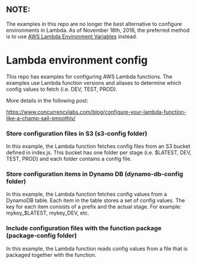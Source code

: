 
## NOTE: 

The examples in this repo are no longer the best alternative to configure environments
in Lambda. As of November 18th, 2016, the preferred method is to use <a href="http://docs.aws.amazon.com/lambda/latest/dg/env_variables.html" target="new">AWS Lambda Environment Variables</a> instead.



Lambda environment config
=========================

This repo has examples for configuring AWS Lambda functions. The examples use Lambda function
versions and aliases to determine which config values to fetch (i.e. DEV, TEST, PROD).

More details in the following post:

https://www.concurrencylabs.com/blog/configure-your-lambda-function-like-a-champ-sail-smoothly/

### Store configuration files in S3 (s3-config folder)
In this example, the Lambda function fetches config files from an S3 bucket defined
in index.js. This bucket has one folder per stage (i.e. $LATEST, DEV, TEST, PROD) and
each folder contains a config file.


### Store configuration items in Dynamo DB (dynamo-db-config folder)
In this example, the Lambda function fetches config values from a DynamoDB table. Each item
in the table stores a set of config values. The key for each item consists of a prefix and 
the actual stage. For example: mykey_$LATEST, mykey_DEV, etc.


### Include configuration files with the function package (package-config folder)
In this example, the Lambda function reads config values from a file that is packaged together
with the function.











